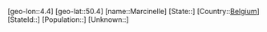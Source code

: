 ﻿---
location: [50.4,4.4]
type: City
tags:
- geo/City


SpocWebEntityId: 32273
isDeleted: false
confidential: public

---
[geo-lon::4.4]
[geo-lat::50.4]
[name::Marcinelle]
[State::]
[Country::[Belgium](geo/Continent/Europe/Belgium.md)]
[StateId::]
[Population::]
[Unknown::]


